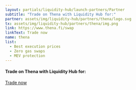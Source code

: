```yaml
---
layout: partials/liquidity-hub/launch-partners/Partner
subtitle: "Trade on Thena with Liquidity Hub for:"
partner: assets/img/liquidity-hub/partners/thena/logo.svg
tx: assets/img/liquidity-hub/partners/thena/img.png
link: https://www.thena.fi/swap
linkText: Trade now
name: thena
list:
  - Best execution prices 
  - Zero gas swaps  
  - MEV protection
---
```


#### Trade on Thena with Liquidity Hub for:

[Trade now](/)
